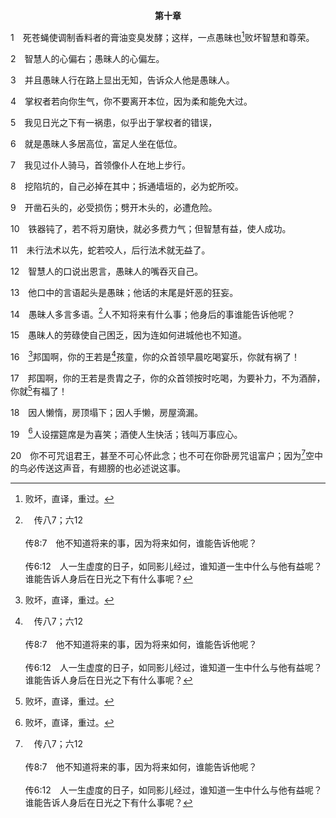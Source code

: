 <p style="text-align:center;font-weight:bold;">第十章</p>

1　死苍蝇使调制香料者的膏油变臭发酵；这样，一点愚昧也[^1]败坏智慧和尊荣。

[^1]:败坏，直译，重过。

2　智慧人的心偏右；愚昧人的心偏左。

3　并且愚昧人行在路上显出无知，告诉众人他是愚昧人。

4　掌权者若向你生气，你不要离开本位，因为柔和能免大过。

5　我见日光之下有一祸患，似乎出于掌权者的错误，

6　就是愚昧人多居高位，富足人坐在低位。

7　我见过仆人骑马，首领像仆人在地上步行。

8　挖陷坑的，自己必掉在其中；拆通墙垣的，必为蛇所咬。

9　开凿石头的，必受损伤；劈开木头的，必遭危险。

10　铁器钝了，若不将刃磨快，就必多费力气；但智慧有益，使人成功。

11　未行法术以先，蛇若咬人，后行法术就无益了。

12　智慧人的口说出恩言，愚昧人的嘴吞灭自己。

13　他口中的言语起头是愚昧；他话的末尾是奸恶的狂妄。

14　愚昧人多言多语。[^a]人不知将来有什么事；他身后的事谁能告诉他呢？

[^a]:　传八7；六12<br><br>传8:7　他不知道将来的事，因为将来如何，谁能告诉他呢？<br><br>传6:12　人一生虚度的日子，如同影儿经过，谁知道一生中什么与他有益呢？谁能告诉人身后在日光之下有什么事呢？

15　愚昧人的劳碌使自己困乏，因为连如何进城他也不知道。

16　[^1]邦国啊，你的王若是[^a]孩童，你的众首领早晨吃喝宴乐，你就有祸了！

[^1]:直译，地。17节者同。

[^a]:　赛三4<br><br>赛3:4　主说，我必使少年人作他们的首领，使反复无定的人辖管他们。

17　邦国啊，你的王若是贵胄之子，你的众首领按时吃喝，为要补力，不为酒醉，你就[^1]有福了！

[^1]:或，快乐了。

18　因人懒惰，房顶塌下；因人手懒，房屋滴漏。

19　[^1]人设摆筵席是为喜笑；酒使人生快活；钱叫万事应心。

[^1]:即16节的众首领。

20　你不可咒诅君王，甚至不可心怀此念；也不可在你卧房咒诅富户；因为[^a]空中的鸟必传送这声音，有翅膀的也必述说这事。

[^a]:　参路十二2～3<br><br>路12:2　只是完全掩盖的事没有不被揭露的，隐藏的事没有不被人知道的。<br><br>路12:3　所以你们在暗中所说的，将要在明处被听见；在内室附耳所说的，将要在房顶上被宣扬。


